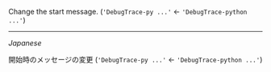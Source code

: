 Change the start message. (`'DebugTrace-py ...'` <- `'DebugTrace-python ...'`)

----
*Japanese*

開始時のメッセージの変更 (``'DebugTrace-py ...'`` <- ``'DebugTrace-python ...'``)
